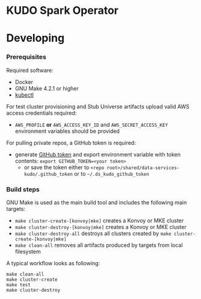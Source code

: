 # KUDO Spark Operator

# Developing

### Prerequisites

Required software:
* Docker
* GNU Make 4.2.1 or higher
* [kubectl](https://kubernetes.io/docs/tasks/tools/install-kubectl/)

For test cluster provisioning and Stub Universe artifacts upload valid AWS access credentials required:
* `AWS_PROFILE` **or** `AWS_ACCESS_KEY_ID` and `AWS_SECRET_ACCESS_KEY` environment variables should be provided

For pulling private repos, a GitHub token is required:
* generate [GitHub token](https://help.github.com/en/articles/creating-a-personal-access-token-for-the-command-line) 
and export environment variable with token contents: `export GITHUB_TOKEN=<your token>`
  * or save the token either to `<repo root>/shared/data-services-kudo/.github_token` or to `~/.ds_kudo_github_token` 

### Build steps

GNU Make is used as the main build tool and includes the following main targets:
* `make cluster-create-[konvoy|mke]` creates a Konvoy or MKE cluster
* `make cluster-destroy-[konvoy|mke]` creates a Konvoy or MKE cluster
* `make cluster-destroy-all` destroys all clusters created by `make cluster-create-[konvoy|mke]`
* `make clean-all` removes all artifacts produced by targets from local filesystem

A typical workflow looks as following:
```
make clean-all
make cluster-create
make test
make cluster-destroy
```